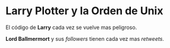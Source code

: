 
# Larry Plotter y la Orden de Unix

El código de **Larry** cada vez se vuelve mas peligroso.


**Lord Ballmermort** y sus *followers* tienen cada vez mas *retweets*.


